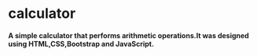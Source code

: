 # calculator

#### A simple calculator that performs arithmetic operations.It was designed using HTML,CSS,Bootstrap and JavaScript.
